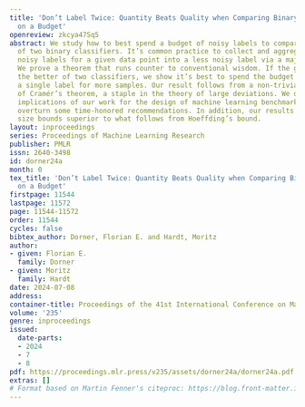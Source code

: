 ```yaml
---
title: 'Don’t Label Twice: Quantity Beats Quality when Comparing Binary Classifiers
  on a Budget'
openreview: zkcya47Sq5
abstract: We study how to best spend a budget of noisy labels to compare the accuracy
  of two binary classifiers. It’s common practice to collect and aggregate multiple
  noisy labels for a given data point into a less noisy label via a majority vote.
  We prove a theorem that runs counter to conventional wisdom. If the goal is to identify
  the better of two classifiers, we show it’s best to spend the budget on collecting
  a single label for more samples. Our result follows from a non-trivial application
  of Cramér’s theorem, a staple in the theory of large deviations. We discuss the
  implications of our work for the design of machine learning benchmarks, where they
  overturn some time-honored recommendations. In addition, our results provide sample
  size bounds superior to what follows from Hoeffding’s bound.
layout: inproceedings
series: Proceedings of Machine Learning Research
publisher: PMLR
issn: 2640-3498
id: dorner24a
month: 0
tex_title: 'Don’t Label Twice: Quantity Beats Quality when Comparing Binary Classifiers
  on a Budget'
firstpage: 11544
lastpage: 11572
page: 11544-11572
order: 11544
cycles: false
bibtex_author: Dorner, Florian E. and Hardt, Moritz
author:
- given: Florian E.
  family: Dorner
- given: Moritz
  family: Hardt
date: 2024-07-08
address:
container-title: Proceedings of the 41st International Conference on Machine Learning
volume: '235'
genre: inproceedings
issued:
  date-parts:
  - 2024
  - 7
  - 8
pdf: https://proceedings.mlr.press/v235/assets/dorner24a/dorner24a.pdf
extras: []
# Format based on Martin Fenner's citeproc: https://blog.front-matter.io/posts/citeproc-yaml-for-bibliographies/
---
```

